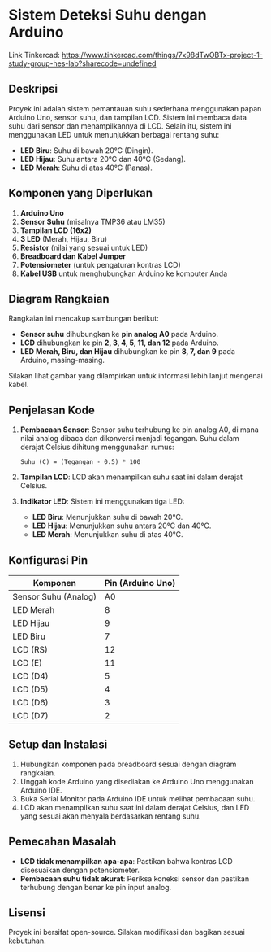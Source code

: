 # Sistem Deteksi Suhu dengan Arduino

Link Tinkercad:
https://www.tinkercad.com/things/7x98dTwOBTx-project-1-study-group-hes-lab?sharecode=undefined

## Deskripsi

Proyek ini adalah sistem pemantauan suhu sederhana menggunakan papan Arduino Uno, sensor suhu, dan tampilan LCD. Sistem ini membaca data suhu dari sensor dan menampilkannya di LCD. Selain itu, sistem ini menggunakan LED untuk menunjukkan berbagai rentang suhu:

- **LED Biru**: Suhu di bawah 20°C (Dingin).
- **LED Hijau**: Suhu antara 20°C dan 40°C (Sedang).
- **LED Merah**: Suhu di atas 40°C (Panas).

## Komponen yang Diperlukan

1. **Arduino Uno**
2. **Sensor Suhu** (misalnya TMP36 atau LM35)
3. **Tampilan LCD (16x2)**
4. **3 LED** (Merah, Hijau, Biru)
5. **Resistor** (nilai yang sesuai untuk LED)
6. **Breadboard dan Kabel Jumper**
7. **Potensiometer** (untuk pengaturan kontras LCD)
8. **Kabel USB** untuk menghubungkan Arduino ke komputer Anda

## Diagram Rangkaian

Rangkaian ini mencakup sambungan berikut:
- **Sensor suhu** dihubungkan ke **pin analog A0** pada Arduino.
- **LCD** dihubungkan ke pin **2, 3, 4, 5, 11, dan 12** pada Arduino.
- **LED Merah, Biru, dan Hijau** dihubungkan ke pin **8, 7, dan 9** pada Arduino, masing-masing.
  
Silakan lihat gambar yang dilampirkan untuk informasi lebih lanjut mengenai kabel.

## Penjelasan Kode

1. **Pembacaan Sensor**: Sensor suhu terhubung ke pin analog A0, di mana nilai analog dibaca dan dikonversi menjadi tegangan. Suhu dalam derajat Celsius dihitung menggunakan rumus:
   
   ```
   Suhu (C) = (Tegangan - 0.5) * 100
   ```

2. **Tampilan LCD**: LCD akan menampilkan suhu saat ini dalam derajat Celsius.

3. **Indikator LED**: Sistem ini menggunakan tiga LED:
   - **LED Biru**: Menunjukkan suhu di bawah 20°C.
   - **LED Hijau**: Menunjukkan suhu antara 20°C dan 40°C.
   - **LED Merah**: Menunjukkan suhu di atas 40°C.

## Konfigurasi Pin

| Komponen         | Pin (Arduino Uno) |
|------------------|-------------------|
| Sensor Suhu (Analog) | A0              |
| LED Merah        | 8                 |
| LED Hijau        | 9                 |
| LED Biru         | 7                 |
| LCD (RS)         | 12                |
| LCD (E)          | 11                |
| LCD (D4)         | 5                 |
| LCD (D5)         | 4                 |
| LCD (D6)         | 3                 |
| LCD (D7)         | 2                 |

## Setup dan Instalasi

1. Hubungkan komponen pada breadboard sesuai dengan diagram rangkaian.
2. Unggah kode Arduino yang disediakan ke Arduino Uno menggunakan Arduino IDE.
3. Buka Serial Monitor pada Arduino IDE untuk melihat pembacaan suhu.
4. LCD akan menampilkan suhu saat ini dalam derajat Celsius, dan LED yang sesuai akan menyala berdasarkan rentang suhu.

## Pemecahan Masalah

- **LCD tidak menampilkan apa-apa**: Pastikan bahwa kontras LCD disesuaikan dengan potensiometer.
- **Pembacaan suhu tidak akurat**: Periksa koneksi sensor dan pastikan terhubung dengan benar ke pin input analog.

## Lisensi

Proyek ini bersifat open-source. Silakan modifikasi dan bagikan sesuai kebutuhan.
